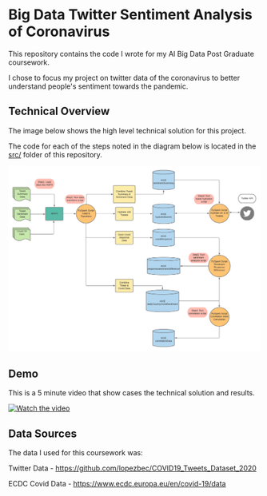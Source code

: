 <h1>Big Data Twitter Sentiment Analysis of Coronavirus</h1>

This repository contains the code I wrote for my AI Big Data Post Graduate coursework.  

I chose to focus my project on twitter data of the coronavirus to better understand people's sentiment towards the pandemic.

<h2>Technical Overview</h2>

The image below shows the high level technical solution for this project.

The code for each of the steps noted in the diagram below is located in the [src/](src/) folder of this repository.

![TechnicalSolution](TechnicalSolution.png)


<h2>Demo</h2>

This is a 5 minute video that show cases the technical solution and results.

[![Watch the video](https://img.youtube.com/vi/VGzKFkUWID4/maxresdefault.jpg)](https://youtu.be/VGzKFkUWID4)


<h2>Data Sources</h2>

The data I used for this coursework was:

Twitter Data - https://github.com/lopezbec/COVID19_Tweets_Dataset_2020

ECDC Covid Data - https://www.ecdc.europa.eu/en/covid-19/data